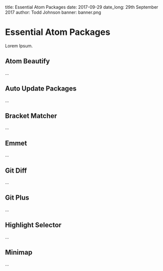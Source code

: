 title: Essential Atom Packages
date: 2017-09-29
date_long: 29th September 2017
author: Todd Johnson
banner: banner.png

# Essential Atom Packages

Lorem Ipsum.

## Atom Beautify

...

## Auto Update Packages

...

## Bracket Matcher

...

## Emmet

...

## Git Diff

...

## Git Plus

...

## Highlight Selector

...

## Minimap

...
